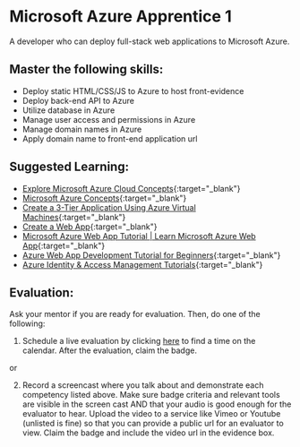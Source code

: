 # Microsoft Azure Apprentice 1

A developer who can deploy full-stack web applications to Microsoft Azure.

## Master the following skills:

- Deploy static HTML/CSS/JS to Azure to host front-evidence
- Deploy back-end API to Azure
- Utilize database in Azure
- Manage user access and permissions in Azure
- Manage domain names in Azure
- Apply domain name to front-end application url

## Suggested Learning:

- [Explore Microsoft Azure Cloud Concepts](https://docs.microsoft.com/en-us/learn/paths/explore-microsoft-azure-cloud-concepts/){:target="\_blank"}
- [Microsoft Azure Concepts](https://www.udemy.com/course/linux-academy-microsoft-azure-concepts/){:target="\_blank"}
- [Create a 3-Tier Application Using Azure Virtual Machines](https://www.udemy.com/course/free-azure/){:target="\_blank"}
- [Create a Web App](https://azure.microsoft.com/en-us/get-started/web-app/){:target="\_blank"}
- [Microsoft Azure Web App Tutorial | Learn Microsoft Azure Web App](https://www.youtube.com/watch?v=dY4XrkcpQjE){:target="\_blank"}
- [Azure Web App Development Tutorial for Beginners](https://www.youtube.com/watch?v=4BwyqmRTrx8&list=PLGjZwEtPN7j_ceFeiDRjHpeEY7uK4JUkh){:target="\_blank"}
- [Azure Identity & Access Management Tutorials](https://www.youtube.com/watch?v=Ma7VAQE7ga4&list=PLGjZwEtPN7j-c0vzM9RPTGShYi8exVFZv){:target="\_blank"}

## Evaluation:

Ask your mentor if you are ready for evaluation. Then, do one of the following:

1. Schedule a live evaluation by clicking [here](https://api.logro.io/widget/appointment/codex-evals/full-stack) to find a time on the calendar. After the evaluation, claim the badge.

or

2. Record a screencast where you talk about and demonstrate each competency listed above. Make sure badge criteria and relevant tools are visible in the screen cast AND that your audio is good enough for the evaluator to hear. Upload the video to a service like Vimeo or Youtube (unlisted is fine) so that you can provide a public url for an evaluator to view. Claim the badge and include the video url in the evidence box.
